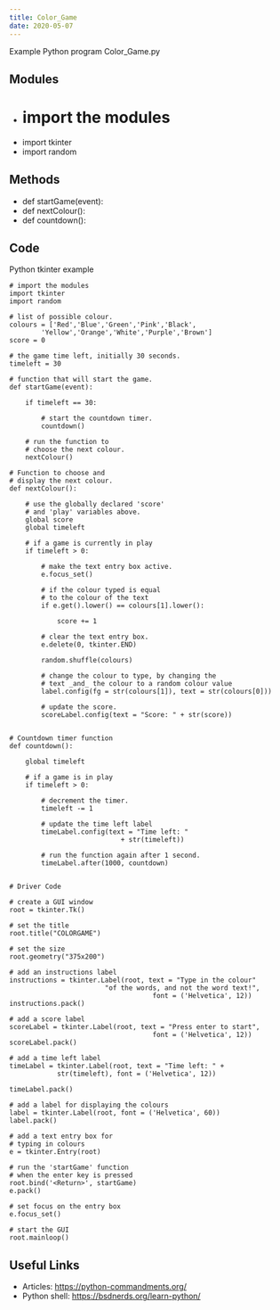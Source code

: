 ```yaml
---
title: Color_Game
date: 2020-05-07
---
```

Example Python program Color_Game.py

## Modules

* # import the modules 
* import tkinter 
* import random 

## Methods

* def startGame(event): 
* def nextColour(): 
* def countdown(): 

## Code

Python tkinter example

    # import the modules 
    import tkinter 
    import random 
    
    # list of possible colour. 
    colours = ['Red','Blue','Green','Pink','Black', 
    		'Yellow','Orange','White','Purple','Brown'] 
    score = 0
    
    # the game time left, initially 30 seconds. 
    timeleft = 30
    
    # function that will start the game. 
    def startGame(event): 
    	
    	if timeleft == 30: 
    		
    		# start the countdown timer. 
    		countdown() 
    		
    	# run the function to 
    	# choose the next colour. 
    	nextColour() 
    
    # Function to choose and 
    # display the next colour. 
    def nextColour(): 
    
    	# use the globally declared 'score' 
    	# and 'play' variables above. 
    	global score 
    	global timeleft 
    
    	# if a game is currently in play 
    	if timeleft > 0: 
    
    		# make the text entry box active. 
    		e.focus_set() 
    
    		# if the colour typed is equal 
    		# to the colour of the text 
    		if e.get().lower() == colours[1].lower(): 
    			
    			score += 1
    
    		# clear the text entry box. 
    		e.delete(0, tkinter.END) 
    		
    		random.shuffle(colours) 
    		
    		# change the colour to type, by changing the 
    		# text _and_ the colour to a random colour value 
    		label.config(fg = str(colours[1]), text = str(colours[0])) 
    		
    		# update the score. 
    		scoreLabel.config(text = "Score: " + str(score)) 
    
    
    # Countdown timer function 
    def countdown(): 
    
    	global timeleft 
    
    	# if a game is in play 
    	if timeleft > 0: 
    
    		# decrement the timer. 
    		timeleft -= 1
    		
    		# update the time left label 
    		timeLabel.config(text = "Time left: "
    							+ str(timeleft)) 
    								
    		# run the function again after 1 second. 
    		timeLabel.after(1000, countdown) 
    
    
    # Driver Code 
    
    # create a GUI window 
    root = tkinter.Tk() 
    
    # set the title 
    root.title("COLORGAME") 
    
    # set the size 
    root.geometry("375x200") 
    
    # add an instructions label 
    instructions = tkinter.Label(root, text = "Type in the colour"
    						"of the words, and not the word text!", 
    									font = ('Helvetica', 12)) 
    instructions.pack() 
    
    # add a score label 
    scoreLabel = tkinter.Label(root, text = "Press enter to start", 
    									font = ('Helvetica', 12)) 
    scoreLabel.pack() 
    
    # add a time left label 
    timeLabel = tkinter.Label(root, text = "Time left: " +
    			str(timeleft), font = ('Helvetica', 12)) 
    				
    timeLabel.pack() 
    
    # add a label for displaying the colours 
    label = tkinter.Label(root, font = ('Helvetica', 60)) 
    label.pack() 
    
    # add a text entry box for 
    # typing in colours 
    e = tkinter.Entry(root) 
    
    # run the 'startGame' function 
    # when the enter key is pressed 
    root.bind('<Return>', startGame) 
    e.pack() 
    
    # set focus on the entry box 
    e.focus_set() 
    
    # start the GUI 
    root.mainloop() 

## Useful Links

- Articles: https://python-commandments.org/
- Python shell: https://bsdnerds.org/learn-python/
